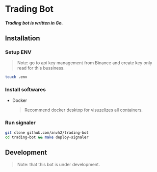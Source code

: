 # Trading Bot

#### _Trading bot is written in Go._

## Installation

### Setup ENV
> Note: go to api key management from Binance and create key only read for this bussiness.
```sh
touch .env
```

### Install softwares
- Docker
  > Recommend docker desktop for visuzelizes all containers.

### Run signaler
```sh
git clone github.com/anvh2/trading-bot
cd trading-bot && make deploy-signaler
```

## Development
> Note: that this bot is under development.
